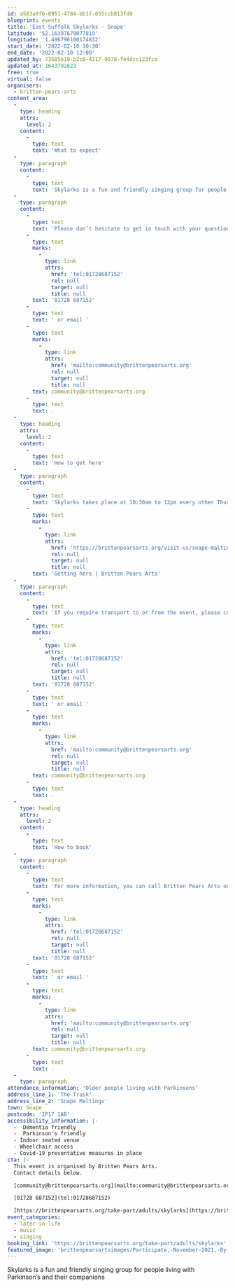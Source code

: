 ```yaml
---
id: a583a8f6-8951-4784-bb1f-055ccb813fd0
blueprint: events
title: 'East Suffolk Skylarks - Snape'
latitude: '52.16397679077819'
longitude: '1.496796100174832'
start_date: '2022-02-10 10:30'
end_date: '2022-02-10 12:00'
updated_by: 73585618-b2c6-4117-9078-fe4dcc123fca
updated_at: 1643792823
free: true
virtual: false
organisers:
  - britten-pears-arts
content_area:
  -
    type: heading
    attrs:
      level: 2
    content:
      -
        type: text
        text: 'What to expect'
  -
    type: paragraph
    content:
      -
        type: text
        text: 'Skylarks is a fun and friendly singing group for people living with Parkinson’s and their companions. East Suffolk Skylarks groups use techniques based on years of research to help those with Parkinson’s to maintain or improve their psychological and physical wellbeing through taking part in regular singing activity.'
  -
    type: paragraph
    content:
      -
        type: text
        text: 'Please don’t hesitate to get in touch with your questions or concerns. You can call Britten Pears Arts on '
      -
        type: text
        marks:
          -
            type: link
            attrs:
              href: 'tel:01728687152'
              rel: null
              target: null
              title: null
        text: '01728 687152'
      -
        type: text
        text: ' or email '
      -
        type: text
        marks:
          -
            type: link
            attrs:
              href: 'mailto:community@brittenpearsarts.org'
              rel: null
              target: null
              title: null
        text: community@brittenpearsarts.org
      -
        type: text
        text: .
  -
    type: heading
    attrs:
      level: 2
    content:
      -
        type: text
        text: 'How to get here'
  -
    type: paragraph
    content:
      -
        type: text
        text: 'Skylarks takes place at 10:30am to 12pm every other Thursday at The Trask, Snape Maltings Snape IP17 1SP. For more information on how to get to Snape Maltings please visit '
      -
        type: text
        marks:
          -
            type: link
            attrs:
              href: 'https://brittenpearsarts.org/visit-us/snape-maltings/getting-here'
              rel: null
              target: null
              title: null
        text: 'Getting here | Britten Pears Arts'
  -
    type: paragraph
    content:
      -
        type: text
        text: 'If you require transport to or from the event, please contact Lucy-Eve on '
      -
        type: text
        marks:
          -
            type: link
            attrs:
              href: 'tel:01728687152'
              rel: null
              target: null
              title: null
        text: '01728 687152'
      -
        type: text
        text: ' or email '
      -
        type: text
        marks:
          -
            type: link
            attrs:
              href: 'mailto:community@brittenpearsarts.org'
              rel: null
              target: null
              title: null
        text: community@brittenpearsarts.org
      -
        type: text
        text: .
  -
    type: heading
    attrs:
      level: 2
    content:
      -
        type: text
        text: 'How to book'
  -
    type: paragraph
    content:
      -
        type: text
        text: 'For more information, you can call Britten Pears Arts on '
      -
        type: text
        marks:
          -
            type: link
            attrs:
              href: 'tel:01728687152'
              rel: null
              target: null
              title: null
        text: '01728 687152'
      -
        type: text
        text: ' or email '
      -
        type: text
        marks:
          -
            type: link
            attrs:
              href: 'mailto:community@brittenpearsarts.org'
              rel: null
              target: null
              title: null
        text: community@brittenpearsarts.org
      -
        type: text
        text: .
  -
    type: paragraph
attendance_information: 'Older people living with Parkinsons'
address_line_1: 'The Trask'
address_line_2: 'Snape Maltings'
town: Snape
postcode: 'IP17 1AB'
accessibility_information: |-
  -  Dementia friendly
  -  Parkinson's friendly
  - Indoor seated venue
  - Wheelchair access
  - Covid-19 preventative measures in place
cta: |-
  This event is organised by Britten Pears Arts.
  Contact details below.

  [community@brittenpearsarts.org](mailto:community@brittenpearsarts.org)

  [01728 687152](tel:01728687152)

  [https://brittenpearsarts.org/take-part/adults/skylarks](https://brittenpearsarts.org/take-part/adults/skylarks)
event_categories:
  - later-in-life
  - music
  - singing
booking_link: 'https://brittenpearsarts.org/take-part/adults/skylarks'
featured_image: 'brittenpearsartsimages/Participate,-November-2021,-By-Marcus-Roth,-Britten-Pears-Arts-(59)-1642176901.jpg'
---
```

Skylarks is a fun and friendly singing group for people living with Parkinson’s and their companions